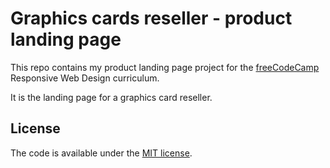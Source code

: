 # Graphics cards reseller - product landing page

This repo contains my product landing page project for the
[freeCodeCamp](https://www.freecodecamp.org/) Responsive Web Design curriculum.

It is the landing page for a graphics card reseller.

## License

The code is available under the [MIT license](LICENSE.txt).
